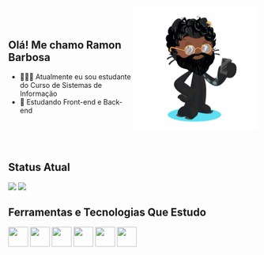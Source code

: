 <div>
<img align="right" width="250px" style="margin-top:-20px" src="https://github.com/ramoncbarbosa/ramoncbarbosa/blob/main/assetc/octocat-1685839920740.png">

</br>

## Olá! Me chamo Ramon Barbosa
- 👨🏾‍🎓 Atualmente eu sou estudante do Curso de Sistemas de Informação
- 🌱 Estudando Front-end e Back-end
</div>

<br>
<br>
<br>

## Status Atual
<div>
<img height="180em" src="https://github-readme-stats.vercel.app/api?username=ramoncbarbosa&show_icons=true&theme=radical&include_all_commits=true&count_private=true"/>
<img height="180em" src="https://github-readme-stats.vercel.app/api/top-langs/?username=ramoncbarbosa&layout=compact&langs_count=7&theme=radical"/>
</div>



## Ferramentas e Tecnologias Que Estudo
<div>
<img src="https://cdn.jsdelivr.net/gh/devicons/devicon/icons/git/git-original.svg" width="40" height="40"/> <img src="https://cdn.jsdelivr.net/gh/devicons/devicon/icons/linux/linux-original.svg" width="40" height="40"/> <!--<img src="https://cdn.jsdelivr.net/gh/devicons/devicon/icons/bash/bash-original.svg" width="40" height="40"/>--> <img src="https://cdn.jsdelivr.net/gh/devicons/devicon/icons/html5/html5-original.svg" width="40" height="40"/> <img src="https://cdn.jsdelivr.net/gh/devicons/devicon/icons/css3/css3-original.svg" width="40" height="40"/> <img src="https://cdn.jsdelivr.net/gh/devicons/devicon/icons/javascript/javascript-original.svg" width="40" height="40"/> <img src="https://cdn.jsdelivr.net/gh/devicons/devicon/icons/java/java-original.svg" width="40" height="40"/> 
  
  <!--<img src="https://cdn.jsdelivr.net/gh/devicons/devicon/icons/php/php-plain.svg" width="40" height="40"/>-->
</div> 
 
